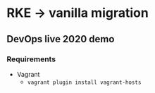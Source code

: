 # RKE -> vanilla migration

## DevOps live 2020 demo

### Requirements

- Vagrant
  - `vagrant plugin install vagrant-hosts`
